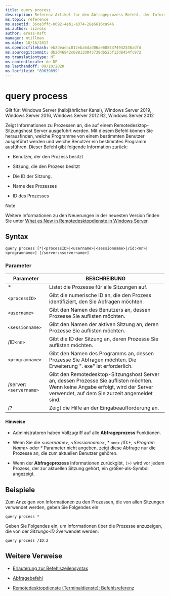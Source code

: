 ```yaml
---
title: query process
description: Referenz Artikel für den Abfrageprozess Befehl, der Informationen zu Prozessen anzeigt, die auf einem Remotedesktop-Sitzungshost Server ausgeführt werden.
ms.topic: reference
ms.assetid: 36ce3ffc-0092-4eb1-a374-28e6616ca946
ms.author: lizross
author: eross-msft
manager: mtillman
ms.date: 10/16/2017
ms.openlocfilehash: eb2deaeac012eba4dad06ae6084474942536adfd
ms.sourcegitcommit: db2d46842c68813d043738d6523f13d8454fc972
ms.translationtype: MT
ms.contentlocale: de-DE
ms.lasthandoff: 09/10/2020
ms.locfileid: "89639899"
---
```

# <a name="query-process"></a>query process

Gilt für: Windows Server (halbjährlicher Kanal), Windows Server 2019, Windows Server 2016, Windows Server 2012 R2, Windows Server 2012

Zeigt Informationen zu Prozessen an, die auf einem Remotedesktop-Sitzungshost Server ausgeführt werden. Mit diesem Befehl können Sie herausfinden, welche Programme von einem bestimmten Benutzer ausgeführt werden und welche Benutzer ein bestimmtes Programm ausführen. Dieser Befehl gibt folgende Information zurück:

- Benutzer, der den Prozess besitzt

- Sitzung, die den Prozess besitzt

- Die ID der Sitzung.

- Name des Prozesses

- ID des Prozesses

> [!NOTE]
> Weitere Informationen zu den Neuerungen in der neuesten Version finden Sie unter [What es New in Remotedesktopdienste in Windows Server](/previous-versions/windows/it-pro/windows-server-2012-r2-and-2012/dn283323(v=ws.11)).

## <a name="syntax"></a>Syntax

```
query process [*|<processID>|<username>|<sessionname>|/id:<nn>|<programname>] [/server:<servername>]
```

### <a name="parameters"></a>Parameter

| Parameter | BESCHREIBUNG |
|--|--|
| * | Listet die Prozesse für alle Sitzungen auf. |
| `<processID>` | Gibt die numerische ID an, die den Prozess identifiziert, den Sie Abfragen möchten. |
| `<username>` | Gibt den Namen des Benutzers an, dessen Prozesse Sie auflisten möchten. |
| `<sessionname>` | Gibt den Namen der aktiven Sitzung an, deren Prozesse Sie auflisten möchten. |
| /ID`<nn>` | Gibt die ID der Sitzung an, deren Prozesse Sie auflisten möchten. |
| `<programname>` | Gibt den Namen des Programms an, dessen Prozesse Sie Abfragen möchten. Die Erweiterung ". exe" ist erforderlich. |
| /server:`<servername>` | Gibt den Remotedesktop-Sitzungshost Server an, dessen Prozesse Sie auflisten möchten. Wenn keine Angabe erfolgt, wird der Server verwendet, auf dem Sie zurzeit angemeldet sind. |
| /? | Zeigt die Hilfe an der Eingabeaufforderung an. |

#### <a name="remarks"></a>Hinweise

- Administratoren haben Vollzugriff auf alle **Abfrageprozess** Funktionen.

- Wenn Sie die <*username*>, <*Sessionname*>, * `<nn>` /ID:*, <*Program Name*> oder *&#42;* Parameter nicht angeben, zeigt diese Abfrage nur die Prozesse an, die zum aktuellen Benutzer gehören.

- Wenn der **Abfrageprozess** Informationen zurückgibt, `(>)` wird vor jedem Prozess, der zur aktuellen Sitzung gehört, ein größer-als-Symbol angezeigt.

## <a name="examples"></a>Beispiele

Zum Anzeigen von Informationen zu den Prozessen, die von allen Sitzungen verwendet werden, geben Sie Folgendes ein:

```
query process *
```

Geben Sie Folgendes ein, um Informationen über die Prozesse anzuzeigen, die von der *Sitzungs-ID 2*verwendet werden:

```
query process /ID:2
```

## <a name="additional-references"></a>Weitere Verweise

- [Erläuterung zur Befehlszeilensyntax](command-line-syntax-key.md)

- [Abfragebefehl](query.md)

- [Remotedesktopdienste (Terminaldienste): Befehlsreferenz](remote-desktop-services-terminal-services-command-reference.md)
